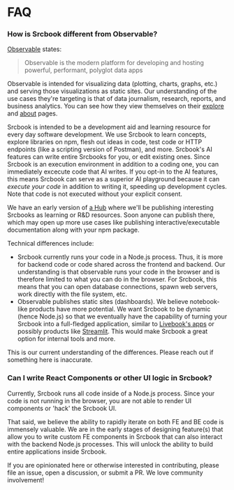 # FAQ

### How is Srcbook different from Observable?

[Observable](https://observablehq.com) states:

> Observable is the modern platform for developing and hosting powerful, performant, polyglot data apps

Observable is intended for visualizing data (plotting, charts, graphs, etc.) and serving those visualizations as static sites. Our understanding of the use cases they're targeting is that of data journalism, research, reports, and business analytics. You can see how they view themselves on their [explore](https://observablehq.com/explore) and [about](https://observablehq.com/about) pages.

Srcbook is intended to be a development aid and learning resource for every day software development. We use Srcbook to learn concepts, explore libraries on npm, flesh out ideas in code, test code or HTTP endpoints (like a scripting version of Postman), and more. Srcbook's AI features can write entire Srcbooks for you, or edit existing ones. Since Srcbook is an execution environment in addition to a coding one, you can immediately excecute code that AI writes. If you opt-in to the AI features, this means Srcbook can serve as a superior AI playground because it can _execute your code_ in addition to writing it, speeding up development cycles. Note that code is not executed without your explicit consent.

We have an early version of [a Hub](https://hub.srcbook.com) where we'll be publishing interesting Srcbooks as learning or R&D resources. Soon anyone can publish there, which may open up more use cases like publishing interactive/executable documentation along with your npm package.

Technical differences include:

- Srcbook currently runs your code in a Node.js process. Thus, it is more for backend code or code shared across the frontend and backend. Our understanding is that observable runs your code in the browser and is therefore limited to what you can do in the browser. For Srcbook, this means that you can open database connections, spawn web servers, work directly with the file system, etc.
- Observable publishes static sites (dashboards). We believe notebook-like products have more potential. We want Srcbook to be dynamic (hence Node.js) so that we eventually have the capability of turning your Srcbook into a full-fledged application, similar to [Livebook's apps](https://news.livebook.dev/deploy-notebooks-as-apps-quality-of-life-upgrades---launch-week-1---day-1-2OTEWI) or possibly products like [Streamlit](https://streamlit.io/). This would make Srcbook a great option for internal tools and more.

This is our current understanding of the differences. Please reach out if something here is inaccurate.

### Can I write React Components or other UI logic in Srcbook?

Currently, Srcbook runs all code inside of a Node.js process. Since your code is not running in the browser, you are not able to render UI components or 'hack' the Srcbook UI.

That said, we believe the ability to rapidly iterate on both FE and BE code is immensely valuable. We are in the early stages of designing feature(s) that allow you to write custom FE components in Srcbook that can also interact with the backend Node.js processes. This will unlock the ability to build entire applications inside Srcbook.

If you are opinionated here or otherwise interested in contributing, please file an issue, open a discussion, or submit a PR. We love community involvement!

